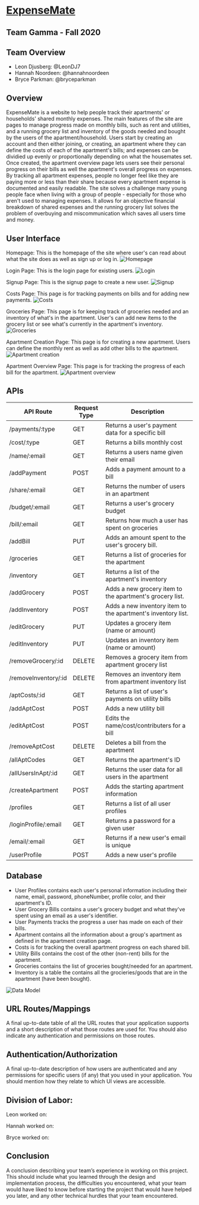 # [ExpenseMate](https://cs326-gamma.herokuapp.com/)

## Team Gamma - Fall 2020

## Team Overview

- Leon Djusberg: @LeonDJ7
- Hannah Noordeen: @hannahnoordeen
- Bryce Parkman: @bryceparkman

## Overview

ExpenseMate is a website to help people track their apartments' or households' shared monthly expenses. The main features of the site are pages to manage progress made on monthly bills, such as rent and utilities, and a running grocery list and inventory of the goods needed and bought by the users of the apartment/household. Users start by creating an account and then either joining, or creating, an apartment where they can define the costs of each of the apartment's bills; and expenses can be dividied up evenly or proportionally depending on what the housemates set. Once created, the apartment overview page lets users see their personal progress on their bills as well the apartment's overall progress on expenses. By tracking all apartment expenses, people no longer feel like they are paying more or less than their share because every apartment expense is documented and easily readable. The site solves a challenge many young people face when living with a group of people - especially for those who aren't used to managing expenses. It allows for an objective financial breakdown of shared expenses and the running grocery list solves the problem of overbuying and miscommunication which saves all users time and money.

## User Interface

Homepage: This is the homepage of the site where user's can read about what the site does as well as sign up or log in.
![Homepage](images/homepage.png)

Login Page: This is the login page for existing users.
![Login](images/login.png)

Signup Page: This is the signup page to create a new user.
![Signup](images/signup.png)

Costs Page: This page is for tracking payments on bills and for adding new payments.
![Costs](images/costs.png)

Groceries Page: This page is for keeping track of groceries needed and an inventory of what's in the apartment. User's can add new items to the grocery list or see what's currently in the apartment's inventory.
![Groceries](images/groceries.png)

Apartment Creation Page: This page is for creating a new apartment. Users can define the monthly rent as well as add other bills to the apartment.
![Apartment creation](images/apartment-creation.png)

Apartment Overview Page: This page is for tracking the progress of each bill for the apartment.
![Apartment overview](images/apartment-overview.png)


## APIs

| API Route            | Request Type | Description                                                  |
|----------------------|--------------|--------------------------------------------------------------|
| /payments/:type      | GET          | Returns a user's payment data for a specific bill            |
| /cost/:type          | GET          | Returns a bills monthly cost                                 |
| /name/:email         | GET          | Returns a users name given their email                       |
| /addPayment          | POST         | Adds a payment amount to a bill                              |
| /share/:email        | GET          | Returns the number of users in an apartment                  |
| /budget/:email       | GET          | Returns a user's grocery budget                              |
| /bill/:email         | GET          | Returns how much a user has spent on groceries               |
| /addBill             | PUT          | Adds an amount spent to the user's grocery bill.             |
| /groceries           | GET          | Returns a list of groceries for the apartment                |
| /inventory           | GET          | Returns a list of the apartment's inventory                  |
| /addGrocery          | POST         | Adds a new grocery item to the apartment's grocery list.     |
| /addInventory        | POST         | Adds a new inventory item to the apartment's inventory list. |
| /editGrocery         | PUT          | Updates a grocery item (name or amount)                      |
| /editInventory       | PUT          | Updates an inventory item (name or amount)                   |
| /removeGrocery/:id   | DELETE       | Removes a grocery item from apartment grocery list           |
| /removeInventory/:id | DELETE       | Removes an inventory item from apartment inventory list      |
| /aptCosts/:id        | GET          | Returns a list of user's payments on utility bills           |
| /addAptCost          | POST         | Adds a new utility bill                                      |
| /editAptCost         | POST         | Edits the name/cost/contributers for a bill                  |
| /removeAptCost       | DELETE       | Deletes a bill from the apartment                            |
| /allAptCodes         | GET          | Returns the apartment's ID                                   |
| /allUsersInApt/:id   | GET          | Returns the user data for all users in the apartment         |
| /createApartment     | POST         | Adds the starting apartment information                      |
| /profiles            | GET          | Returns a list of all user profiles                          |
| /loginProfile/:email | GET          | Returns a password for a given user                          |
| /email/:email        | GET          | Returns if a new user's email is unique                      |
| /userProfile         | POST         | Adds a new user's profile                                    |

## Database

*  User Profiles contains each user's personal information including their name, email, password, phoneNumber, profile color, and their apartment's ID.
*  User Grocery Bills contains a user's grocery budget and what they've spent using an email as a user's identifier.
* User Payments tracks the progress a user has made on each of their bills.
*  Apartment contains all the information about a group's apartment as defined in the apartment creation page. 
*  Costs is for tracking the overall apartment progress on each shared bill.
* Utility Bills contains the cost of the other (non-rent) bills for the apartment.
*  Groceries contains the list of groceries bought/needed for an apartment. 
*  Inventory is a table the contains all the grocieries/goods that are in the apartment (have been bought). 

![Data Model](images/data_model.png)


## URL Routes/Mappings

A final up-to-date table of all the URL routes that your application supports and a short description of what those routes are used for. You should also indicate any authentication and permissions on those routes.

## Authentication/Authorization

A final up-to-date description of how users are authenticated and any permissions for specific users (if any) that you used in your application. You should mention how they relate to which UI views are accessible.

## Division of Labor: 

Leon worked on:

Hannah worked on:

Bryce worked on: 

## Conclusion

A conclusion describing your team’s experience in working on this project. This should include what you learned through the design and implementation process, the difficulties you encountered, what your team would have liked to know before starting the project that would have helped you later, and any other technical hurdles that your team encountered.
